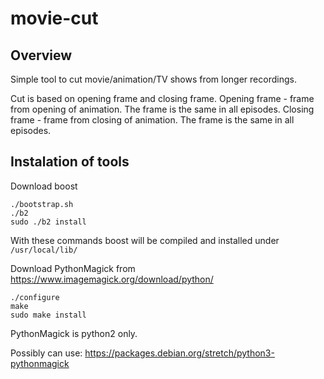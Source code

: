 # movie-cut

## Overview

Simple tool to cut movie/animation/TV shows from longer recordings.

Cut is based on opening frame and closing frame. 
Opening frame - frame from opening of animation. The frame is the same in all episodes.
Closing frame - frame from closing of animation. The frame is the same in all episodes.

## Instalation of tools

Download boost

```text
./bootstrap.sh
./b2
sudo ./b2 install
```

With these commands boost will be compiled and installed under `/usr/local/lib/`

Download PythonMagick from
https://www.imagemagick.org/download/python/

```text
./configure
make
sudo make install
```

PythonMagick is python2 only.

Possibly can use: https://packages.debian.org/stretch/python3-pythonmagick
